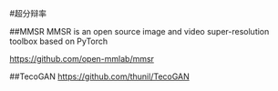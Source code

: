 #超分辩率

##MMSR
MMSR is an open source image and video super-resolution toolbox based on PyTorch

https://github.com/open-mmlab/mmsr

##TecoGAN
https://github.com/thunil/TecoGAN
